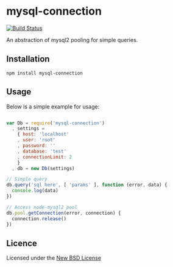 # mysql-connection

[![Build Status](https://travis-ci.org/confuser/node-mysql-connection.png?branch=master)](https://travis-ci.org/confuser/node-mysql-connection)

An abstraction of mysql2 pooling for simple queries.

## Installation

    npm install mysql-connection

## Usage

Below is a simple example for usage:

```js

var Db = require('mysql-connection')
  , settings =
    { host: 'localhost'
    , user: 'root'
    , password: ''
    , database: 'test'
    , connectionLimit: 2
    }
  , db = new Db(settings)

// Simple query
db.query('sql here', [ 'params' ], function (error, data) {
  console.log(data)
})

// Access node-mysql2 pool
db.pool.getConnection(error, connection) {
  connection.release()
})
```

## Licence
Licensed under the [New BSD License](http://opensource.org/licenses/bsd-license.php)
